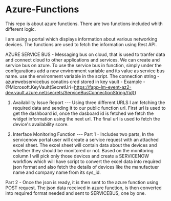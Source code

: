# Azure-Functions
This repo is about azure functions.
There are two functions included whith different logic.

I am using a portal which displays information about various networking devices. The functions are used to fetch the information using Rest API.


AZURE SERVICE BUS - Messaging bus on cloud, that is used to tranfer data and connect cloud to other applications and services. We can create and service bus on azure. 
To use the service bus in function, simply under the configurations add a new environment variable and its value as service bus name. use the environment variable in the script.
The connection string - azurewebservicebus conatins cred stored in key vault - Example - @Microsoft.KeyVault(SecretUri=https://fapp-lm-event-az2-dev.vault.azure.net/secrets/ServiceBusConnectionString/{id})

1. Availability Issue Report --- 
   Using three different URLS I am fetching the required data and sending it to our public function url.
  First url is used to get the dashboard id, once the dasboard id is fetched we fetch the widget information using the next url. The final url is used to fetch the device's availability score.
  
2. Interface Monitoring Function ---
   Part 1 - Includes two parts, In the servicenow portal user will create a service request with an attached excel sheet. The excel sheet will contain data about the devices and whether
  they should be monitored or not. Based on the monitoring column I will pick only those devices and create a SERVICENOW workflow which will have script to convert the excel data into
  required json format and also fetch the details of devices like the manufactuer name and company name from its sys_id.
  
  Part 2 - Once the json is ready, it is then sent to the azure function using POST request. The json data received in azure function, is then converted into required format needed and
  sent to SERVICEBUS, one by one.
